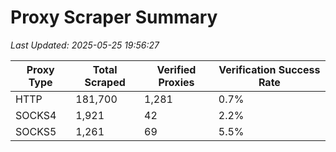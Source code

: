 # Proxy Scraper Summary

_Last Updated: 2025-05-25 19:56:27_

| Proxy Type | Total Scraped | Verified Proxies | Verification Success Rate |
|------------|--------------|------------------|--------------------------|
| HTTP | 181,700 | 1,281 | 0.7% |
| SOCKS4 | 1,921 | 42 | 2.2% |
| SOCKS5 | 1,261 | 69 | 5.5% |
